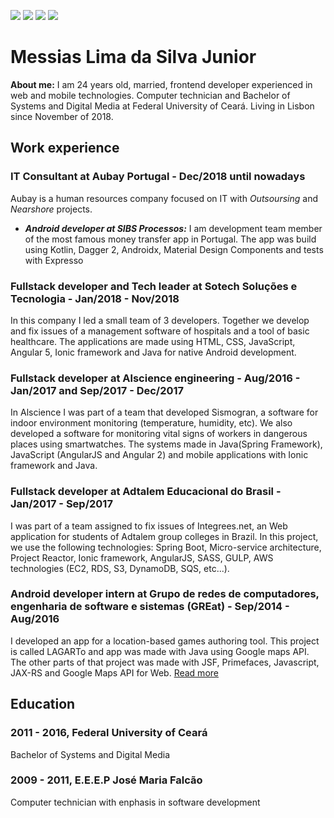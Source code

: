 [![](https://img.shields.io/badge/LinkedIn-blue.svg?logo=linkedin)](https://www.linkedin.com/in/messias-lima/) 
[![](https://img.shields.io/badge/Email-blue.svg?logo=gmail)](mailto:messiaslima.03@gmail.com)
[![](https://img.shields.io/badge/Telegram-blue.svg?logo=telegram)](https://t.me/TheOldBalrog)
[![](https://img.shields.io/badge/Github-grey.svg?logo=github)](https://github.com/MessiasLima)

# Messias Lima da Silva Junior

**About me:** I am 24 years old, married, frontend developer experienced in web and mobile technologies. Computer technician and Bachelor of Systems and Digital Media at Federal University of Ceará. Living in Lisbon since November of 2018.

## Work experience
### IT Consultant at Aubay Portugal - Dec/2018 until nowadays
Aubay is a human resources company focused on IT with *Outsoursing* and *Nearshore* projects.
- ***Android developer at SIBS Processos:*** I am development team member of the most famous money transfer app in Portugal. The app was build using Kotlin, Dagger 2, Androidx, Material Design Components and tests with Expresso

### Fullstack developer and Tech leader at Sotech Soluções e Tecnologia - Jan/2018 - Nov/2018
In this company I led a small team of 3 developers. Together we develop and fix issues of a management software of hospitals and a tool of basic healthcare. The applications are made using HTML, CSS, JavaScript, Angular 5, Ionic framework and Java for native Android development.

### Fullstack developer at Alscience engineering - Aug/2016 - Jan/2017 and Sep/2017 - Dec/2017
In Alscience I was part of a team that developed Sismogran, a software for indoor environment monitoring (temperature, humidity, etc). We also developed a software for monitoring vital signs of workers in dangerous places using smartwatches. The systems made in Java(Spring Framework), JavaScript (AngularJS and Angular 2) and mobile applications with Ionic framework and Java.

### Fullstack developer at Adtalem Educacional do Brasil - Jan/2017 - Sep/2017
I was part of a team assigned to fix issues of Integrees.net, an Web application for students of Adtalem group colleges in Brazil. In this project, we use the following technologies: Spring Boot, Micro-service architecture, Project Reactor, Ionic framework, AngularJS, SASS, GULP, AWS technologies (EC2, RDS, S3, DynamoDB, SQS, etc...).

### Android developer intern at Grupo de redes de computadores, engenharia de software e sistemas (GREat) - Sep/2014 - Aug/2016
I developed an app for a location-based games authoring tool. This project is called LAGARTo and app was made with Java using Google maps API. The other parts of that project was made with JSF, Primefaces, Javascript, JAX-RS and Google Maps API for Web. [Read more](https://www.researchgate.net/publication/317249881_LAGARTO_A_LocAtion_based_Games_AuthoRing_TOol_enhanced_with_augmented_reality_features)

## Education
### 2011 - 2016, Federal University of Ceará
Bachelor of Systems and Digital Media

### 2009 - 2011, E.E.E.P José Maria Falcão
Computer technician with enphasis in software development
